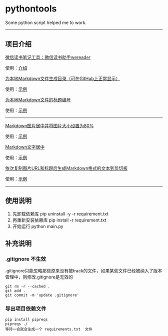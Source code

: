 # pythontools
 Some python script helped me to work.

------

## 项目介绍

[微信读书笔记工具：微信读书助手wereader](https://github.com/liuhao326/pythontools/tree/master/wereader)

使用：[介绍](https://www.cnblogs.com/Higurashi-kagome/p/12872060.html)

[为本地Markdown文件生成目录（可在GitHub上正常显示）](https://github.com/liuhao326/pythontools/blob/master/TOC.py)

使用：[示例](https://www.cnblogs.com/Higurashi-kagome/p/12724993.html#使用实例)

[为本地Markdown文件的标题编号](https://github.com/liuhao326/pythontools/blob/master/AddTitleNumber.py)

使用：[示例](https://www.cnblogs.com/Higurashi-kagome/p/12747857.html#使用实例)

------

[Markdown图片居中并将图片大小设置为80%](https://github.com/liuhao326/pythontools/blob/master/MClipChange.py)

使用：[示例](https://www.cnblogs.com/Higurashi-kagome/p/12497640.html)

[Markdown文字居中](https://github.com/liuhao326/pythontools/blob/master/Mcenter.py)

使用：[示例](https://www.cnblogs.com/Higurashi-kagome/p/12724875.html)

[依次复制图片URL和标题后生成Markdown格式的文本到剪切板](https://github.com/liuhao326/pythontools/blob/master/Mclips.py)

使用：[示例](https://www.cnblogs.com/Higurashi-kagome/p/12497601.html#使用实例)

---
## 使用说明
1. 先卸载依赖库
pip uninstall -y -r requirement.txt
2.  再重新安装依赖库
pip install -r requirement.txt
3. 开始运行
python main.py

## 补充说明
### .gitignore 不生效
.gitignore只能忽略那些原来没有被track的文件，如果某些文件已经被纳入了版本管理中，则修改.gitignore是无效的
```shell script
git rm -r --cached .
git add .
git commit -m 'update .gitignore'
```

### 导出项目依赖文件
```shell script
pip install pipreqs
pipreqs ./
等待一会就会生成一个 requirements.txt  文件
```

